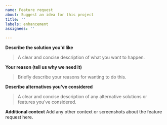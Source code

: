 ```yaml
---
name: Feature request
about: Suggest an idea for this project
title: ''
labels: enhancement
assignees: ''

---
```


<!--
**Please fill out this document according to the format, otherwise we will not accept it and simply CLOSE.**

Alternatively, you should head over to the Discussions page and create a new discussion.
-->
**Describe the solution you'd like**
> A clear and concise description of what you want to happen.

**Your reason (tell us why we need it)**
> Briefly describe your reasons for wanting to do this.

**Describe alternatives you've considered**
> A clear and concise description of any alternative solutions or features you've considered.

**Additional context**
Add any other context or screenshots about the feature request here.
